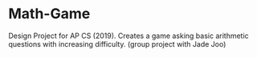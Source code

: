 # Math-Game
Design Project for AP CS (2019). Creates a game asking basic arithmetic questions with increasing difficulty.
(group project with Jade Joo)
